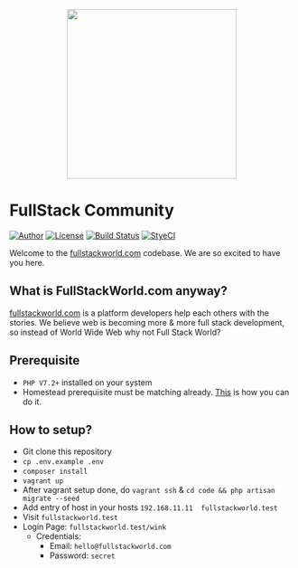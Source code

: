 <p align="center">
<img src="https://fullstackworld.com/img/logo/main.png" width="300px">
</p>



# FullStack Community

[![Author](http://img.shields.io/badge/author-@fullstack_world-blue.svg?style=flat-square)](https://twitter.com/fullstack_world)
[![License](https://img.shields.io/badge/license-MIT-brightgreen.svg?style=flat-square)](LICENSE.md)
[![Build Status](https://img.shields.io/travis/fullstackworld/fullstackworld.com/master.svg?style=flat-square)](https://travis-ci.org/fullstackworld/fullstackworld.com)
[![StyeCI](https://github.styleci.io/repos/188183391/shield)](https://github.styleci.io/repos/188183391/shield)

Welcome to the [fullstackworld.com](https://fullstackworld.com) codebase. We are so excited to have you here.

## What is FullStackWorld.com anyway?
[fullstackworld.com](https://fullstackworld.com) is a platform developers help each others with the stories. We believe web is becoming more & more full stack development, so instead of World Wide Web why not Full Stack World?


## Prerequisite

- `PHP V7.2+` installed on your system
- Homestead prerequisite must be matching already. [This](https://laravel.com/docs/5.8/homestead#installation-and-setup) is how you can do it.

## How to setup?

- Git clone this repository
- `cp .env.example .env`
- `composer install`
- `vagrant up`
- After vagrant setup done, do `vagrant ssh` & `cd code && php artisan migrate --seed`
- Add entry of host in your hosts `192.168.11.11  fullstackworld.test`
- Visit `fullstackworld.test`
- Login Page: `fullstackworld.test/wink`
    - Credentials:
        - Email: `hello@fullstackworld.com`
        - Password: `secret`
